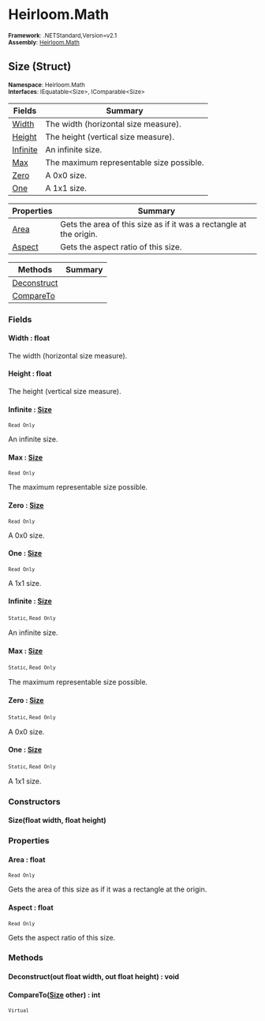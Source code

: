 # Heirloom.Math

<small>**Framework**: .NETStandard,Version=v2.1</small>  
<small>**Assembly**: [Heirloom.Math](../heirloom.math/heirloom.math.md)</small>  

## Size (Struct)
<small>**Namespace**: Heirloom.Math</sub></small>  
<small>**Interfaces**: IEquatable\<Size>, IComparable\<Size></small>  

| Fields | Summary |
|-------|---------|
| [Width](#WID68924896) | The width (horizontal size measure). |
| [Height](#HEIE098AAEB) | The height (vertical size measure). |
| [Infinite](#INFDABEDF6) | An infinite size. |
| [Max](#MAXD4DA94E4) | The maximum representable size possible. |
| [Zero](#ZERC7D5C0B8) | A 0x0 size. |
| [One](#ONE62466566) | A 1x1 size. |

| Properties | Summary |
|------------|---------|
| [Area](#ARE9F5286F) | Gets the area of this size as if it was a rectangle at the origin. |
| [Aspect](#ASP31635C5A) | Gets the aspect ratio of this size. |

| Methods | Summary |
|---------|---------|
| [Deconstruct](#DEC9B367A2C) |  |
| [CompareTo](#COM18E03AAB) |  |

### Fields

#### <a name="WID68924896"></a>Width : float

The width (horizontal size measure).

#### <a name="HEIE098AAEB"></a>Height : float

The height (vertical size measure).

#### <a name="INFDABEDF6"></a>Infinite : [Size](heirloom.math.size.md)
<small>`Read Only`</small>

An infinite size.

#### <a name="MAXD4DA94E4"></a>Max : [Size](heirloom.math.size.md)
<small>`Read Only`</small>

The maximum representable size possible.

#### <a name="ZERC7D5C0B8"></a>Zero : [Size](heirloom.math.size.md)
<small>`Read Only`</small>

A 0x0 size.

#### <a name="ONE62466566"></a>One : [Size](heirloom.math.size.md)
<small>`Read Only`</small>

A 1x1 size.

#### <a name="INFDABEDF6"></a>Infinite : [Size](heirloom.math.size.md)
<small>`Static`, `Read Only`</small>

An infinite size.

#### <a name="MAXD4DA94E4"></a>Max : [Size](heirloom.math.size.md)
<small>`Static`, `Read Only`</small>

The maximum representable size possible.

#### <a name="ZERC7D5C0B8"></a>Zero : [Size](heirloom.math.size.md)
<small>`Static`, `Read Only`</small>

A 0x0 size.

#### <a name="ONE62466566"></a>One : [Size](heirloom.math.size.md)
<small>`Static`, `Read Only`</small>

A 1x1 size.

### Constructors

#### Size(float width, float height)

### Properties

#### <a name="ARE9F5286F"></a>Area : float

<small>`Read Only`</small>

Gets the area of this size as if it was a rectangle at the origin.

#### <a name="ASP31635C5A"></a>Aspect : float

<small>`Read Only`</small>

Gets the aspect ratio of this size.

### Methods

#### <a name="DEC9B367A2C"></a>Deconstruct(out float width, out float height) : void



#### <a name="COM18E03AAB"></a>CompareTo([Size](heirloom.math.size.md) other) : int

<small>`Virtual`</small>


